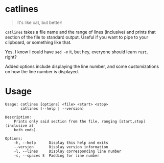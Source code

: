 # catlines

> It's like cat, but better!

`catlines` takes a file name and the range of lines (inclusive) and prints that
section of the file to standard output. Useful if you want to pipe to your
clipboard, or something like that.

Yes. I know I could have `sed -n` it, but hey, everyone should learn `rust`,
right?

Added options include displaying the line number, and some customizations on how
the line number is displayed.

# Usage

```
Usage: catlines [options] <file> <start> <stop>
       catlines (--help | --version)

Description:
    Prints only said section from the file, ranging [start,stop] (inclusive at
    both ends).

Options:
    -h, --help      Display this help and exits
    --version       Display version information
    -l, --lines     Display corresponding line number
    -s, --spaces S  Padding for line number
```
